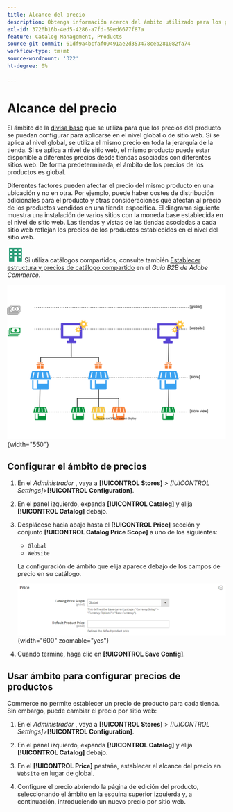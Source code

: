 ```yaml
---
title: Alcance del precio
description: Obtenga información acerca del ámbito utilizado para los precios de los productos, que se pueden configurar para aplicarse a nivel global o de sitio web.
exl-id: 3726b16b-4ed5-4286-a7fd-69ed6677f87a
feature: Catalog Management, Products
source-git-commit: 61df9a4bcfaf09491ae2d353478ceb281082fa74
workflow-type: tm+mt
source-wordcount: '322'
ht-degree: 0%

---
```


# Alcance del precio

El ámbito de la [divisa base](../stores-purchase/currency-configuration.md) que se utiliza para que los precios del producto se puedan configurar para aplicarse en el nivel global o de sitio web. Si se aplica al nivel global, se utiliza el mismo precio en toda la jerarquía de la tienda. Si se aplica a nivel de sitio web, el mismo producto puede estar disponible a diferentes precios desde tiendas asociadas con diferentes sitios web. De forma predeterminada, el ámbito de los precios de los productos es global.

Diferentes factores pueden afectar el precio del mismo producto en una ubicación y no en otra. Por ejemplo, puede haber costes de distribución adicionales para el producto y otras consideraciones que afectan al precio de los productos vendidos en una tienda específica. El diagrama siguiente muestra una instalación de varios sitios con la moneda base establecida en el nivel de sitio web. Las tiendas y vistas de las tiendas asociadas a cada sitio web reflejan los precios de los productos establecidos en el nivel del sitio web.

![Adobe Commerce B2B](../assets/b2b.svg) Si utiliza catálogos compartidos, consulte también [Establecer estructura y precios de catálogo compartido](../b2b/catalog-shared-pricing-structure.md) en el _Guía B2B de Adobe Commerce_.

![Diagrama del ámbito del precio](./assets/catalog-price-scope.svg){width="550"}

## Configurar el ámbito de precios

1. En el _Administrador_ , vaya a **[!UICONTROL Stores]** > _[!UICONTROL Settings]_>**[!UICONTROL Configuration]**.

1. En el panel izquierdo, expanda **[!UICONTROL Catalog]** y elija **[!UICONTROL Catalog]** debajo.

1. Desplácese hacia abajo hasta el **[!UICONTROL Price]** sección y conjunto **[!UICONTROL Catalog Price Scope]** a uno de los siguientes:

   - `Global`
   - `Website`

   La configuración de ámbito que elija aparece debajo de los campos de precio en su catálogo.

   ![Precios de catálogo](./assets/catalog-price.png){width="600" zoomable="yes"}

1. Cuando termine, haga clic en **[!UICONTROL Save Config]**.

## Usar ámbito para configurar precios de productos

Commerce no permite establecer un precio de producto para cada tienda. Sin embargo, puede cambiar el precio por sitio web:

1. En el _Administrador_ , vaya a **[!UICONTROL Stores]** > _[!UICONTROL Settings]_>**[!UICONTROL Configuration]**.

1. En el panel izquierdo, expanda **[!UICONTROL Catalog]** y elija **[!UICONTROL Catalog]** debajo.

1. En el **[!UICONTROL Price]** pestaña, establecer el alcance del precio en `Website` en lugar de global.

1. Configure el precio abriendo la página de edición del producto, seleccionando el ámbito en la esquina superior izquierda y, a continuación, introduciendo un nuevo precio por sitio web.
